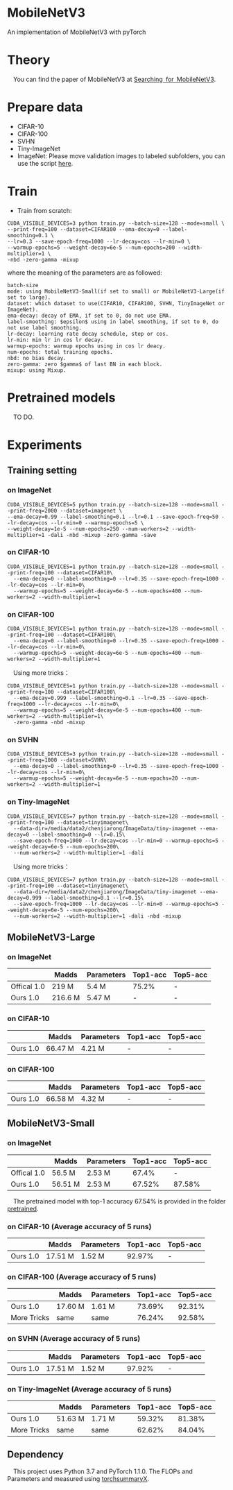 # MobileNetV3
An implementation of MobileNetV3 with pyTorch

# Theory
&emsp;You can find the paper of MobileNetV3 at [Searching for MobileNetV3](https://arxiv.org/abs/1905.02244).

# Prepare data

* CIFAR-10
* CIFAR-100
* SVHN
* Tiny-ImageNet
* ImageNet: Please move validation images to labeled subfolders, you can use the script [here](https://raw.githubusercontent.com/soumith/imagenetloader.torch/master/valprep.sh).

# Train

* Train from scratch:

```
CUDA_VISIBLE_DEVICES=3 python train.py --batch-size=128 --mode=small \
--print-freq=100 --dataset=CIFAR100 --ema-decay=0 --label-smoothing=0.1 \
--lr=0.3 --save-epoch-freq=1000 --lr-decay=cos --lr-min=0 \
--warmup-epochs=5 --weight-decay=6e-5 --num-epochs=200 --width-multiplier=1 \
-nbd -zero-gamma -mixup
```

where the meaning of the parameters are as followed:

```
batch-size
mode: using MobileNetV3-Small(if set to small) or MobileNetV3-Large(if set to large).
dataset: which dataset to use(CIFAR10, CIFAR100, SVHN, TinyImageNet or ImageNet).
ema-decay: decay of EMA, if set to 0, do not use EMA.
label-smoothing: $epsilon$ using in label smoothing, if set to 0, do not use label smoothing.
lr-decay: learning rate decay schedule, step or cos.
lr-min: min lr in cos lr decay.
warmup-epochs: warmup epochs using in cos lr deacy.
num-epochs: total training epochs.
nbd: no bias decay.
zero-gamma: zero $gamma$ of last BN in each block.
mixup: using Mixup.
```

# Pretrained models

&emsp;TO DO.

# Experiments

## Training setting

### on ImageNet

```
CUDA_VISIBLE_DEVICES=5 python train.py --batch-size=128 --mode=small --print-freq=2000 --dataset=imagenet \
--ema-decay=0.99 --label-smoothing=0.1 --lr=0.1 --save-epoch-freq=50 --lr-decay=cos --lr-min=0 --warmup-epochs=5 \
--weight-decay=1e-5 --num-epochs=250 --num-workers=2 --width-multiplier=1 -dali -nbd -mixup -zero-gamma -save
```

### on CIFAR-10

```
CUDA_VISIBLE_DEVICES=1 python train.py --batch-size=128 --mode=small --print-freq=100 --dataset=CIFAR10\
  --ema-decay=0 --label-smoothing=0 --lr=0.35 --save-epoch-freq=1000 --lr-decay=cos --lr-min=0\
  --warmup-epochs=5 --weight-decay=6e-5 --num-epochs=400 --num-workers=2 --width-multiplier=1
```

### on CIFAR-100

```
CUDA_VISIBLE_DEVICES=1 python train.py --batch-size=128 --mode=small --print-freq=100 --dataset=CIFAR100\
  --ema-decay=0 --label-smoothing=0 --lr=0.35 --save-epoch-freq=1000 --lr-decay=cos --lr-min=0\
  --warmup-epochs=5 --weight-decay=6e-5 --num-epochs=400 --num-workers=2 --width-multiplier=1
```

&emsp;Using more tricks：
```
CUDA_VISIBLE_DEVICES=1 python train.py --batch-size=128 --mode=small --print-freq=100 --dataset=CIFAR100\
  --ema-decay=0.999 --label-smoothing=0.1 --lr=0.35 --save-epoch-freq=1000 --lr-decay=cos --lr-min=0\
  --warmup-epochs=5 --weight-decay=6e-5 --num-epochs=400 --num-workers=2 --width-multiplier=1\
  -zero-gamma -nbd -mixup
```

### on SVHN

```
CUDA_VISIBLE_DEVICES=3 python train.py --batch-size=128 --mode=small --print-freq=1000 --dataset=SVHN\
  --ema-decay=0 --label-smoothing=0 --lr=0.35 --save-epoch-freq=1000 --lr-decay=cos --lr-min=0\
  --warmup-epochs=5 --weight-decay=6e-5 --num-epochs=20 --num-workers=2 --width-multiplier=1
```

### on Tiny-ImageNet

```
CUDA_VISIBLE_DEVICES=7 python train.py --batch-size=128 --mode=small --print-freq=100 --dataset=tinyimagenet\
  --data-dir=/media/data2/chenjiarong/ImageData/tiny-imagenet --ema-decay=0 --label-smoothing=0 --lr=0.15\
  --save-epoch-freq=1000 --lr-decay=cos --lr-min=0 --warmup-epochs=5 --weight-decay=6e-5 --num-epochs=200\
  --num-workers=2 --width-multiplier=1 -dali
```

&emsp;Using more tricks：
```
CUDA_VISIBLE_DEVICES=7 python train.py --batch-size=128 --mode=small --print-freq=100 --dataset=tinyimagenet\
  --data-dir=/media/data2/chenjiarong/ImageData/tiny-imagenet --ema-decay=0.999 --label-smoothing=0.1 --lr=0.15\
  --save-epoch-freq=1000 --lr-decay=cos --lr-min=0 --warmup-epochs=5 --weight-decay=6e-5 --num-epochs=200\
  --num-workers=2 --width-multiplier=1 -dali -nbd -mixup
```

## MobileNetV3-Large

### on ImageNet

|              | Madds     | Parameters | Top1-acc  | Top5-acc  |
| -----------  | --------- | ---------- | --------- | --------- |
| Offical 1.0  | 219 M     | 5.4  M     | 75.2%     |     -     |
| Ours    1.0  | 216.6 M   | 5.47 M     | -         |     -     |

### on CIFAR-10

|              | Madds     | Parameters | Top1-acc  | Top5-acc  |
| -----------  | --------- | ---------- | --------- | --------- |
| Ours    1.0  | 66.47 M   | 4.21 M     | -         |     -     |

### on CIFAR-100

|              | Madds     | Parameters | Top1-acc  | Top5-acc  |
| -----------  | --------- | ---------- | --------- | --------- |
| Ours    1.0  | 66.58 M   | 4.32 M     | -         |     -     |

## MobileNetV3-Small

### on ImageNet

|              | Madds     | Parameters | Top1-acc  | Top5-acc  |
| -----------  | --------- | ---------- | --------- | --------- |
| Offical 1.0  | 56.5 M    | 2.53 M     | 67.4%     |     -     |
| Ours    1.0  | 56.51 M   | 2.53 M     | 67.52%    | 87.58%    |

&emsp;The pretrained model with top-1 accuracy 67.54% is provided in the folder [pretrained](https://github.com/ShowLo/MobileNetV3/tree/master/pretrained).

### on CIFAR-10 (Average accuracy of 5 runs)

|              | Madds     | Parameters | Top1-acc  | Top5-acc  |
| -----------  | --------- | ---------- | --------- | --------- |
| Ours    1.0  |  17.51 M  |   1.52 M   |   92.97%  |     -     |

### on CIFAR-100 (Average accuracy of 5 runs)

|              | Madds     | Parameters | Top1-acc  | Top5-acc  |
| -----------  | --------- | ---------- | --------- | --------- |
| Ours    1.0  |  17.60 M  |   1.61 M   |  73.69%   |  92.31%   |
| More Tricks  |   same    |    same    |  76.24%   |  92.58%   |

### on SVHN (Average accuracy of 5 runs)

|              | Madds     | Parameters | Top1-acc  | Top5-acc  |
| -----------  | --------- | ---------- | --------- | --------- |
| Ours    1.0  |  17.51 M  |   1.52 M   |   97.92%  |     -     |

### on Tiny-ImageNet (Average accuracy of 5 runs)

|              | Madds     | Parameters | Top1-acc  | Top5-acc  |
| -----------  | --------- | ---------- | --------- | --------- |
| Ours    1.0  |  51.63 M  |   1.71 M   |  59.32%   |  81.38%   |
| More Tricks  |   same    |    same    |  62.62%   |  84.04%   |

## Dependency

&emsp;This project uses Python 3.7 and PyTorch 1.1.0. The FLOPs and Parameters and measured using [torchsummaryX](https://github.com/nmhkahn/torchsummaryX).
